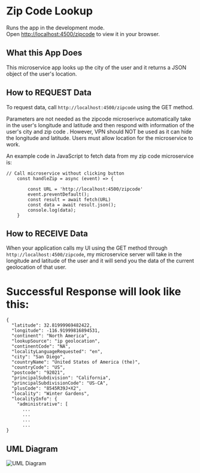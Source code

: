 # Zip Code Lookup

Runs the app in the development mode.\
Open [http://localhost:4500/zipcode](http://localhost:4500/zipcode) to view it in your browser.

## What this App Does

This microservice app looks up the city of the user and it returns a JSON object of the user's location.

## How to REQUEST Data
To request data, call `http://localhost:4500/zipcode` using the GET method.  

Parameters are not needed as the zipcode microserivce automatically take in the user's longitude and latitude and then respond with information of the user's city and zip code . However, VPN should NOT be used as it can hide the longitude and latitude. Users must allow location for the microservice to work. 


An example code in JavaScript to fetch data from my zip code microservice is: 
```JS
// Call microservice without clicking button
    const handleZip = async (event) => {
        
        const URL = 'http://localhost:4500/zipcode'
        event.preventDefault();
        const result = await fetch(URL)
        const data = await result.json();
        console.log(data);
    }
```

## How to RECEIVE Data
When your application calls my UI using the GET method through `http://localhost:4500/zipcode`, my microservice server will take in the longitude and latitude of the user and it will send you the data of the current 
geolocation of that user.

# Successful Response will look like this: 
```JS
{
  "latitude": 32.81999969482422,
  "longitude": -116.91999816894531,
  "continent": "North America",
  "lookupSource": "ip geolocation",
  "continentCode": "NA",
  "localityLanguageRequested": "en",
  "city": "San Diego",
  "countryName": "United States of America (the)",
  "countryCode": "US",
  "postcode": "92021",
  "principalSubdivision": "California",
  "principalSubdivisionCode": "US-CA",
  "plusCode": "8545R39J+X2",
  "locality": "Winter Gardens",
  "localityInfo": {
    "administrative": [
      ...
      ...
      ...
      ...
}
```
## UML Diagram
![UML Diagram](https://user-images.githubusercontent.com/13703308/236877383-c2a2fdf7-7b51-4d1d-b9f6-94c472b8c0c0.png)
